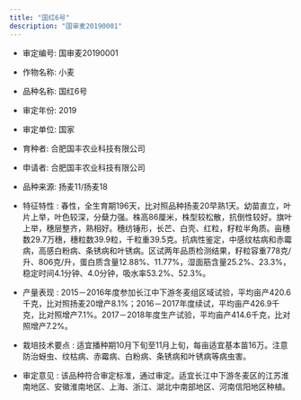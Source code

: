 ```yaml
---
title: "国红6号"
description: "国审麦20190001"
---
```

* 审定编号:  国审麦20190001

*  作物名称:  小麦

*  品种名称:  国红6号

*  审定年份:  2019

*  审定单位:  国家

* 育种者:  合肥国丰农业科技有限公司

*  申请者:  合肥国丰农业科技有限公司

*  品种来源:  扬麦11/扬麦18

*  特征特性 : 
春性，全生育期196天，比对照品种扬麦20早熟1天。幼苗直立，叶片上举，叶色较深，分蘖力强。株高86厘米，株型较松散，抗倒性较好。旗叶上举，穗层整齐，熟相好。穗纺锤形，长芒、白壳、红粒，籽粒半角质。亩穗数29.7万穗，穗粒数39.9粒，千粒重39.5克。抗病性鉴定，中感纹枯病和赤霉病，高感白粉病、条锈病和叶锈病。区试两年品质检测结果，籽粒容重778克/升、806克/升，蛋白质含量12.88%、11.77%，湿面筋含量25.2%、23.3%，稳定时间4.1分钟、4.0分钟，吸水率53.2%、52.3%。
 
*  产量表现 : 
2015－2016年度参加长江中下游冬麦组区域试验，平均亩产420.6千克，比对照扬麦20增产8.1%；2016－2017年度续试，平均亩产426.9千克，比对照增产7.1%。2017－2018年度生产试验，平均亩产414.6千克，比对照增产7.2%。

*  栽培技术要点 : 
适宜播种期10月下旬至11月上旬，每亩适宜基本苗16万。注意防治蚜虫、纹枯病、赤霉病、白粉病、条锈病和叶锈病等病虫害。

*  审定意见 : 
该品种符合审定标准，通过审定。适宜长江中下游冬麦区的江苏淮南地区、安徽淮南地区、上海、浙江、湖北中南部地区、河南信阳地区种植。
